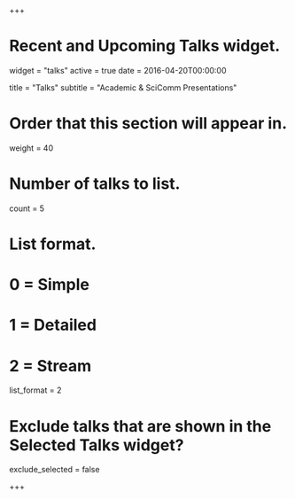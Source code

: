 +++
# Recent and Upcoming Talks widget.
widget = "talks"
active = true
date = 2016-04-20T00:00:00

title = "Talks"
subtitle = "Academic & SciComm Presentations"

# Order that this section will appear in.
weight = 40

# Number of talks to list.
count = 5

# List format.
#   0 = Simple
#   1 = Detailed
#   2 = Stream
list_format = 2

# Exclude talks that are shown in the Selected Talks widget?
exclude_selected = false

+++

